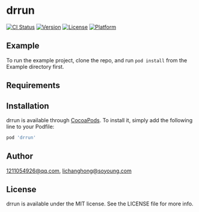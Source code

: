 # drrun

[![CI Status](https://img.shields.io/travis/1211054926@qq.com/drrun.svg?style=flat)](https://travis-ci.org/1211054926@qq.com/drrun)
[![Version](https://img.shields.io/cocoapods/v/drrun.svg?style=flat)](https://cocoapods.org/pods/drrun)
[![License](https://img.shields.io/cocoapods/l/drrun.svg?style=flat)](https://cocoapods.org/pods/drrun)
[![Platform](https://img.shields.io/cocoapods/p/drrun.svg?style=flat)](https://cocoapods.org/pods/drrun)

## Example

To run the example project, clone the repo, and run `pod install` from the Example directory first.

## Requirements

## Installation

drrun is available through [CocoaPods](https://cocoapods.org). To install
it, simply add the following line to your Podfile:

```ruby
pod 'drrun'
```

## Author

1211054926@qq.com, lichanghong@soyoung.com

## License

drrun is available under the MIT license. See the LICENSE file for more info.
